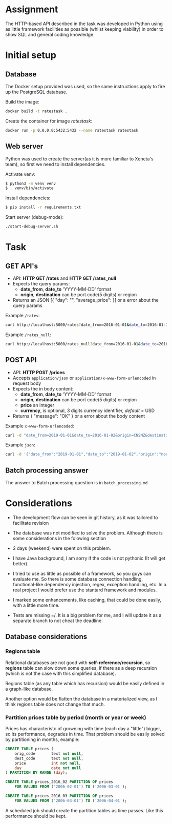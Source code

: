 # Assignment

The HTTP-based API described in the task was developed in Python using
as little framework facilities as possible (whilst keeping viability) in 
order to show SQL and general coding knowledge.

# Initial setup

## Database

The Docker setup provided was used, so the same instructions apply
to fire up the PostgreSQL database.

Build the image:

```bash
docker build -t ratestask .
```

Create the container for image *ratestask*:

```bash
docker run -p 0.0.0.0:5432:5432 --name ratestask ratestask
```

## Web server

Python was used to create the server(as it is more familiar to Xeneta's team),
so first we need to install dependencies.

Activate venv:

```bash
$ python3 -m venv venv
$ . venv/bin/activate
```

Install dependencies:

```bash
$ pip install -r requirements.txt
```

Start server (debug-mode):
```bash
./start-debug-server.sh
```

# Task

## GET API's

* API: **HTTP GET /rates** and **HTTP GET /rates_null**
* Expects the query params:
    * **date_from**, **date_to** 'YYYY-MM-DD' format
    * **origin**, **destination** can be port code(5 digits) or region
* Returns an JSON [{ "day": "<YYYY-MM-DD>", "average_price": <number>}] or a error about the query params

Example `/rates`:
```bash
curl http://localhost:5000/rates?date_from=2016-01-01&date_to=2016-01-10&origin=CNSGH&destination=north_europe_main
```

Example `/rates_null`:
```bash
curl http://localhost:5000/rates_null?date_from=2016-01-01&date_to=2016-01-2&origin=CNSGH&destination=north_europe_main
```

## POST API

* API: **HTTP POST /prices**
* Accepts `application/json` or `application/x-www-form-urlencoded` in request body
* Expects the in body content:
    * **date_from**, **date_to** 'YYYY-MM-DD' format
    * **origin**, **destination** can be port code(5 digits) or region
    * **price** an integer
    * **currency**, is optional, 3 digits currency identifier, *default* = USD
* Returns { "message": "OK" } or a error about the body content

Example `x-www-form-urlencoded`:
```bash
curl -d "date_from=2019-01-01&date_to=2016-01-02&origin=CNSNZ&destination=baltic&price=1400" -X POST http://localhost:5000/prices -H "Content-Type: application/x-www-form-urlencoded"
```

Example `json`:
```bash
curl -d '{"date_from":"2019-01-01","date_to":"2019-01-02","origin":"northern_europe","destination":"china_main","price":2345, "currency":"BRL"}' -X POST http://localhost:5000/prices -H "Content-Type: application/json"
```

## Batch processing answer

The answer to Batch processing question is in `batch_processing.md`

# Considerations

* The development flow can be seen in git history, as it was tailored to facilitate revision

* The database was not modified to solve the problem. Although there is some considerations in the folowing section

* 2 days (weekend)  were spent on this problem.

* I have Java background, I am sorry if the code is not pythonic (It will get better).

* I tried to use as little as possible of a framework, so you guys can evaluate me. So there is some database connection handling, functional-like dependency injection, regex, exception handling, etc. In a real project I would prefer use the stantard framework and modules.

* I marked some enhancements, like  caching, that could be done easily, with a little more time.

* Tests are missing =/. It is a big problem for me, and I will update it as a separate branch to not cheat the deadline.

## Database considerations

### Regions table

Relational databases are not good with **self-reference/recursion**, so **regions** table can slow
down some queries, if there as a deep recursion (which is not the case with this simplified database).

Regions table (as any table which has recursion) would be easily defined in a graph-like database.

Another option would be flatten the database in a materialized view, as I think regions table does
not change that much.

### Partition prices table by period (month or year or week)

Prices has characteristc of growning with time (each day a "little") bigger, so its performance,
degrades in time. That problem should be easily solved by partitioning in months, example:

```sql
CREATE TABLE prices (
    orig_code       text not null,
    dest_code       text not null,
    price           int not null,
    day             date not null
) PARTITION BY RANGE (day);

CREATE TABLE prices_2016_02 PARTITION OF prices
    FOR VALUES FROM ('2006-02-01') TO ('2006-03-01');

CREATE TABLE prices_2016_03 PARTITION OF prices
    FOR VALUES FROM ('2006-03-01') TO ('2006-04-01');
```

A scheduled job should create the partition tables as time passes.
Like this performance should be kept.